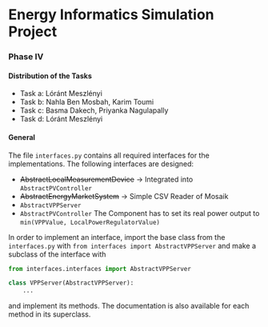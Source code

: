 # Energy Informatics Simulation Project
### Phase IV

#### Distribution of the Tasks
- Task a: Lóránt Meszlényi
- Task b: Nahla Ben Mosbah, Karim Toumi
- Task c: Basma Dakech, Priyanka Nagulapally
- Task d: Lóránt Meszlényi

#### General
The file `interfaces.py` contains all required interfaces for the implementations.
The following interfaces are designed:
- ~~AbstractLocalMeasurementDevice~~ -> Integrated into `AbstractPVController`
- ~~AbstractEnergyMarketSystem~~ -> Simple CSV Reader of Mosaik
- `AbstractVPPServer`
- `AbstractPVController`
  The Component has to set its real power output to `min(VPPValue, LocalPowerRegulatorValue)`

In order to implement an interface, import the base class from the `interfaces.py` with 
`from interfaces import AbstractVPPServer` and
make a subclass of the interface with
```python
from interfaces.interfaces import AbstractVPPServer

class VPPServer(AbstractVPPServer):
    ...
```
and implement its methods. The documentation is also available for each method in its superclass.